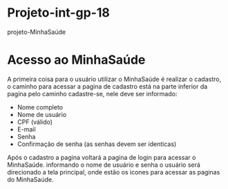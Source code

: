 # Projeto-int-gp-18
projeto-MinhaSaúde

# Acesso ao MinhaSaúde
A primeira coisa para o usuário utilizar o MinhaSaúde é realizar o cadastro, o caminho para acessar a pagina de cadastro está na parte inferior da pagína pelo caminho cadastre-se, nele deve ser informado:
 - Nome completo
 - Nome de usuário
 - CPF (válido)
 - E-mail
 - Senha
 - Confirmação de senha (as senhas devem ser identicas)

Após o cadastro a pagina voltará a pagina de login para acessar o MinhaSaúde.
informando o nome de usuário e senha o usuário será direcionado a tela principal, onde estão os icones para acessar as paginas do MinhaSaúde.